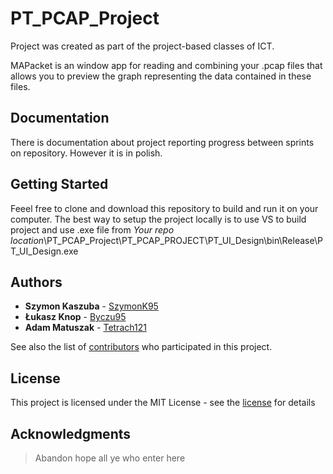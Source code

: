 # PT_PCAP_Project

Project was created as part of the project-based classes of ICT.

MAPacket is an window app for reading and combining your .pcap files that allows you to preview the graph representing the data contained in these files.

## Documentation

There is documentation about project reporting progress between sprints on repository. However it is in polish.

## Getting Started

Feeel free to clone and download this repository to build and run it on your computer.
The best way to setup the project locally is to use VS to build project and use .exe file from
*Your repo location*\PT_PCAP_Project\PT_PCAP_PROJECT\PT_UI_Design\bin\Release\PT_UI_Design.exe

## Authors

* **Szymon Kaszuba** - [SzymonK95](https://github.com/SzymonK95)
* **Łukasz Knop** - [Byczu95](https://github.com/Byczu95)
* **Adam Matuszak** - [Tetrach121](https://github.com/Tetrach121)

See also the list of [contributors](https://github.com/SzymonK95/PT_PCAP_Project/contributors) who participated in this project.

## License

This project is licensed under the MIT License - see the [license](https://opensource.org/licenses/MIT) for details

## Acknowledgments

> Abandon hope all ye who enter here

